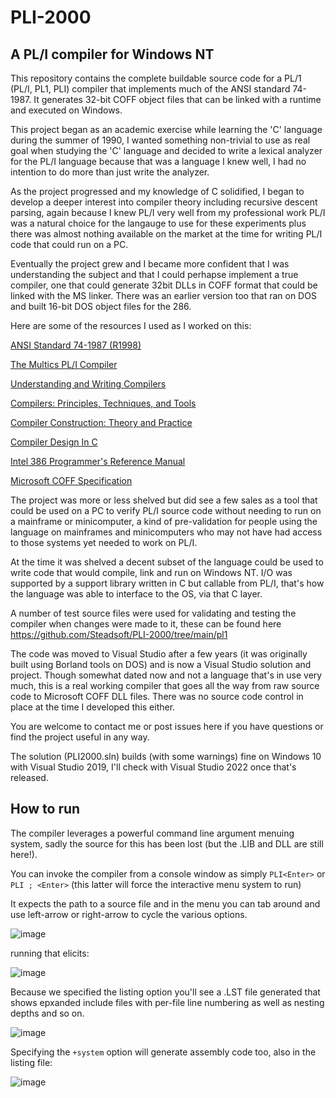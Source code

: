 # PLI-2000
## A PL/I compiler for Windows NT
This repository contains the complete buildable source code for a PL/1 (PL/I, PL1, PLI) compiler that implements much of the ANSI standard 74-1987. It generates 32-bit COFF object files that can be linked with a runtime and executed on Windows.

This project began as an academic exercise while learning the 'C' language during the summer of 1990, I wanted something non-trivial to use as real goal when studying the 'C' language and decided to write a lexical analyzer for the PL/I language because that was a language I knew well, I had no intention to do more than just write the analyzer.

As the project progressed and my knowledge of C solidified, I began to develop a deeper interest into compiler theory including recursive descent parsing, again because I knew PL/I very well from my professional work PL/I was a natural choice for the langauge to use for these experiments plus there was almost nothing available on the market at the time for writing PL/I code that could run on a PC.

Eventually the project grew and I became more confident that I was understanding the subject and that I could perhapse implement a true compiler, one that could generate 32bit DLLs in COFF format that could be linked with the MS linker. There was an earlier version too that ran on DOS and built 16-bit DOS object files for the 286.

Here are some of the resources I used as I worked on this:

[ANSI Standard 74-1987 (R1998)](https://webstore.ansi.org/standards/incits/ansiincits741987r1998)

[The Multics PL/I Compiler](https://multicians.org/pl1-raf.html)

[Understanding and Writing Compilers](https://www.amazon.com/Understanding-Writing-Compilers-Yourself-Guide/dp/0333217314)

[Compilers: Principles, Techniques, and Tools](https://www.amazon.com/Compilers-Principles-Techniques-Alfred-Aho/dp/0201100886/ref=sr_1_4?keywords=dragon+book+compiler&qid=1636226821&s=books&sr=1-4)

[Compiler Construction: Theory and Practice](https://www.amazon.com/Compiler-Construction-Practice-Revised-Hardcover/dp/B011DBDVNC/ref=sr_1_2?keywords=compiler+construction+theory+and+practice&qid=1636226942&s=books&sr=1-2)

[Compiler Design In C](https://www.biblio.com/book/compiler-design-c-i-holub/d/1375125420)

[Intel 386 Programmer's Reference Manual](https://css.csail.mit.edu/6.858/2013/readings/i386.pdf)

[Microsoft COFF Specification](https://courses.cs.washington.edu/courses/cse378/03wi/lectures/LinkerFiles/coff.pdf)

The project was more or less shelved but did see a few sales as a tool that could be used on a PC to verify PL/I source code without needing to run on a mainframe or minicomputer, a kind of pre-validation for people using the language on mainframes and minicomputers who may not have had access to those systems yet needed to work on PL/I.

At the time it was shelved a decent subset of the language could be used to write code that would compile, link and run on Windows NT. I/O was supported by a support library written in C but callable from PL/I, that's how the language was able to interface to the OS, via that C layer.

A number of test source files were used for validating and testing the compiler when changes were made to it, these can be found here https://github.com/Steadsoft/PLI-2000/tree/main/pl1

The code was moved to Visual Studio after a few years (it was originally built using Borland tools on DOS) and is now a Visual Studio solution and project. Though somewhat dated now and not a language that's in use very much, this is a real working compiler that goes all the way from raw source code to Microsoft COFF DLL files. There was no source code control in place at the time I developed this either.

You are welcome to contact me or post issues here if you have questions or find the project useful in any way.

The solution (PLI2000.sln) builds (with some warnings) fine on Windows 10 with Visual Studio 2019, I'll check with Visual Studio 2022 once that's released.

## How to run

The compiler leverages a powerful command line argument menuing system, sadly the source for this has been lost (but the .LIB and DLL are still here!).

You can invoke the compiler from a console window as simply `PLI<Enter>` or `PLI ; <Enter>` (this latter will force the interactive menu system to run)

It expects the path to a source file and in the menu you can tab around and use left-arrow or right-arrow to cycle the various options.

![image](https://user-images.githubusercontent.com/12262952/140656440-382fd045-e8e3-47d1-8dd5-d19bdfa044e0.png)

running that elicits:

![image](https://user-images.githubusercontent.com/12262952/140656462-e42a2ca1-1abe-45e5-97f7-46e0d096a9b1.png)

Because we specified the listing option you'll see a .LST file generated that shows epxanded include files with per-file line numbering as well as nesting depths and so on.

![image](https://user-images.githubusercontent.com/12262952/140656410-2c42eb3b-4d98-4e8b-ad7d-aee382ef1af3.png)

Specifying the `+system` option will generate assembly code too, also in the listing file:

![image](https://user-images.githubusercontent.com/12262952/140656618-8deb1308-aebd-4f0c-bc79-e252ffbbd7af.png)



